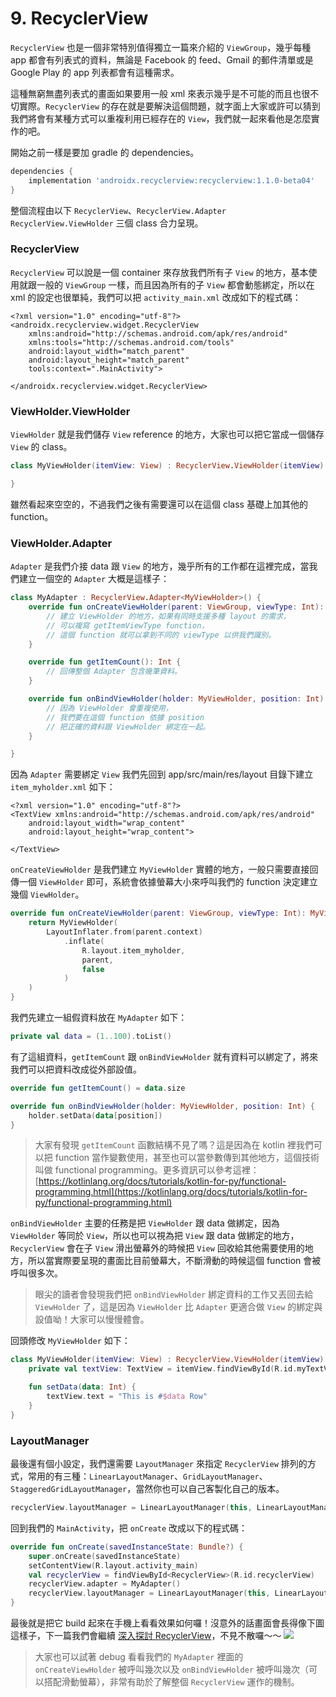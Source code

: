 # 9. RecyclerView



`RecyclerView` 也是一個非常特別值得獨立一篇來介紹的 `ViewGroup`，幾乎每種 app 都會有列表式的資料，無論是 Facebook 的 feed、Gmail 的郵件清單或是Google Play 的 app 列表都會有這種需求。

這種無窮無盡列表式的畫面如果要用一般 xml 來表示幾乎是不可能的而且也很不切實際。`RecyclerView` 的存在就是要解決這個問題，就字面上大家或許可以猜到我們將會有某種方式可以重複利用已經存在的 `View`，我們就一起來看他是怎麼實作的吧。

開始之前一樣是要加 gradle 的 dependencies。

```groovy
dependencies {
    implementation 'androidx.recyclerview:recyclerview:1.1.0-beta04'
}
```

整個流程由以下 `RecyclerView`、`RecyclerView.Adapter` `RecyclerView.ViewHolder` 三個 class 合力呈現。

### RecyclerView

`RecyclerView` 可以說是一個 container 來存放我們所有子 `View` 的地方，基本使用就跟一般的 `ViewGroup` 一樣，而且因為所有的子 `View` 都會動態綁定，所以在 xml 的設定也很單純，我們可以把 `activity_main.xml` 改成如下的程式碼：

```markup
<?xml version="1.0" encoding="utf-8"?>
<androidx.recyclerview.widget.RecyclerView
    xmlns:android="http://schemas.android.com/apk/res/android"
    xmlns:tools="http://schemas.android.com/tools"
    android:layout_width="match_parent"
    android:layout_height="match_parent"
    tools:context=".MainActivity">

</androidx.recyclerview.widget.RecyclerView>
```

### ViewHolder.ViewHolder

`ViewHolder` 就是我們儲存 `View` reference 的地方，大家也可以把它當成一個儲存 `View` 的 class。

```kotlin
class MyViewHolder(itemView: View) : RecyclerView.ViewHolder(itemView) {

}
```

雖然看起來空空的，不過我們之後有需要還可以在這個 class 基礎上加其他的 function。

### ViewHolder.Adapter

`Adapter` 是我們介接 data 跟 `View` 的地方，幾乎所有的工作都在這裡完成，當我們建立一個空的 `Adapter` 大概是這樣子：

```kotlin
class MyAdapter : RecyclerView.Adapter<MyViewHolder>() {
    override fun onCreateViewHolder(parent: ViewGroup, viewType: Int): MyViewHolder {
        // 建立 ViewHolder 的地方，如果有同時支援多種 layout 的需求，
        // 可以複寫 getItemViewType function，
        // 這個 function 就可以拿到不同的 viewType 以供我們識別。
    }

    override fun getItemCount(): Int {
        // 回傳整個 Adapter 包含幾筆資料。
    }

    override fun onBindViewHolder(holder: MyViewHolder, position: Int) {
        // 因為 ViewHolder 會重複使用，
        // 我們要在這個 function 依據 position
        // 把正確的資料跟 ViewHolder 綁定在一起。
    }

}
```

因為 `Adapter` 需要綁定 `View` 我們先回到 app/src/main/res/layout 目錄下建立 `item_myholder.xml` 如下：

```markup
<?xml version="1.0" encoding="utf-8"?>
<TextView xmlns:android="http://schemas.android.com/apk/res/android"
    android:layout_width="wrap_content"
    android:layout_height="wrap_content">

</TextView>
```

`onCreateViewHolder` 是我們建立 `MyViewHolder` 實體的地方，一般只需要直接回傳一個 `ViewHolder` 即可，系統會依據螢幕大小來呼叫我們的 function 決定建立幾個 `ViewHolder`。

```kotlin
override fun onCreateViewHolder(parent: ViewGroup, viewType: Int): MyViewHolder {
    return MyViewHolder(
        LayoutInflater.from(parent.context)
            .inflate(
                R.layout.item_myholder,
                parent,
                false
            )
    )
}
```

我們先建立一組假資料放在 `MyAdapter` 如下：

```kotlin
private val data = (1..100).toList()
```

有了這組資料，`getItemCount` 跟 `onBindViewHolder` 就有資料可以綁定了，將來我們可以把資料改成從外部設值。

```kotlin
override fun getItemCount() = data.size

override fun onBindViewHolder(holder: MyViewHolder, position: Int) {
    holder.setData(data[position])
}
```

> 大家有發現 `getItemCount` 函數結構不見了嗎？這是因為在 kotlin 裡我們可以把 function 當作變數使用，甚至也可以當參數傳到其他地方，這個技術叫做 functional programming。更多資訊可以參考這裡：[https://kotlinlang.org/docs/tutorials/kotlin-for-py/functional-programming.html](https://kotlinlang.org/docs/tutorials/kotlin-for-py/functional-programming.html)

`onBindViewHolder` 主要的任務是把 `ViewHolder` 跟 data 做綁定，因為 `ViewHolder` 等同於 `View`，所以也可以視為把 `View` 跟 data 做綁定的地方，`RecyclerView` 會在子 `View` 滑出螢幕外的時候把 `View` 回收給其他需要使用的地方，所以當實際要呈現的畫面比目前螢幕大，不斷滑動的時候這個 function 會被呼叫很多次。

> 眼尖的讀者會發現我們把 `onBindViewHolder` 綁定資料的工作又丟回去給 `ViewHolder` 了，這是因為 `ViewHolder` 比 `Adapter` 更適合做 `View` 的綁定與設值呦！大家可以慢慢體會。

回頭修改 `MyViewHolder` 如下：

```kotlin
class MyViewHolder(itemView: View) : RecyclerView.ViewHolder(itemView) {
    private val textView: TextView = itemView.findViewById(R.id.myTextView)

    fun setData(data: Int) {
        textView.text = "This is #$data Row"
    }
}
```

### LayoutManager

最後還有個小設定，我們還需要 `LayoutManager` 來指定 `RecyclerView` 排列的方式，常用的有三種：`LinearLayoutManager`、`GridLayoutManager`、`StaggeredGridLayoutManager`，當然你也可以自己客製化自己的版本。

```kotlin
recyclerView.layoutManager = LinearLayoutManager(this, LinearLayoutManager.VERTICAL, false)
```

回到我們的 `MainActivity`，把 `onCreate` 改成以下的程式碼：

```kotlin
override fun onCreate(savedInstanceState: Bundle?) {
    super.onCreate(savedInstanceState)
    setContentView(R.layout.activity_main)
    val recyclerView = findViewById<RecyclerView>(R.id.recyclerView)
    recyclerView.adapter = MyAdapter()
    recyclerView.layoutManager = LinearLayoutManager(this, LinearLayoutManager.VERTICAL, false)
}
```

最後就是把它 build 起來在手機上看看效果如何囉！沒意外的話畫面會長得像下圖這樣子，下一篇我們會繼續 [深入探討 RecyclerView](https://ithelp.ithome.com.tw/articles/10220712)，不見不散囉～～ ![](./img/recyclerview.png)

> 大家也可以試著 debug 看看我們的 `MyAdapter` 裡面的 `onCreateViewHolder` 被呼叫幾次以及 `onBindViewHolder` 被呼叫幾次（可以搭配滑動螢幕），非常有助於了解整個 `RecyclerView` 運作的機制。


